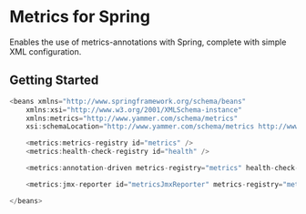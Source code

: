 Metrics for Spring
==================

Enables the use of metrics-annotations with Spring, complete with simple XML configuration.

Getting Started
---------------

```java
<beans xmlns="http://www.springframework.org/schema/beans"
	xmlns:xsi="http://www.w3.org/2001/XMLSchema-instance"
	xmlns:metrics="http://www.yammer.com/schema/metrics"
	xsi:schemaLocation="http://www.yammer.com/schema/metrics http://www.yammer.com/schema/metrics/metrics.xsd">

	<metrics:metrics-registry id="metrics" />
	<metrics:health-check-registry id="health" />

	<metrics:annotation-driven metrics-registry="metrics" health-check-registry="health" />

	<metrics:jmx-reporter id="metricsJmxReporter" metrics-registry="metrics" />

</beans>
```